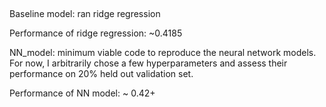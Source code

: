 
## 

Baseline model: ran ridge regression 

Performance of ridge regression: ~0.4185

NN_model: minimum viable code to reproduce the neural network models. For now, I arbitrarily chose a few hyperparameters and assess their performance 
on 20% held out validation set. 

Performance of NN model: ~ 0.42+



